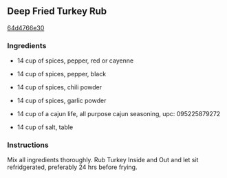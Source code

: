 ## Deep Fried Turkey Rub

[64d4766e30](http://www.food.com/recipe/deep-fried-turkey-rub-273717)

### Ingredients

 - 14 cup of spices, pepper, red or cayenne

 - 14 cup of spices, pepper, black

 - 14 cup of spices, chili powder

 - 14 cup of spices, garlic powder

 - 14 cup of a cajun life, all purpose cajun seasoning, upc: 095225879272

 - 14 cup of salt, table

### Instructions

Mix all ingredients thoroughly. Rub Turkey Inside and Out and let sit refridgerated, preferably 24 hrs before frying.